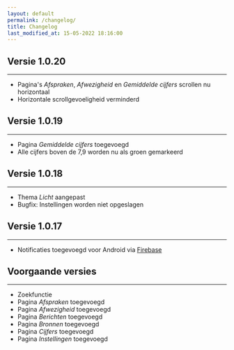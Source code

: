 ```yaml
---
layout: default
permalink: /changelog/
title: Changelog
last_modified_at: 15-05-2022 18:16:00
---
```


## Versie 1.0.20

---

- Pagina's *Afspraken*, *Afwezigheid* en *Gemiddelde cijfers* scrollen nu horizontaal
- Horizontale scrollgevoeligheid verminderd

## Versie 1.0.19

---

- Pagina *Gemiddelde cijfers* toegevoegd
- Alle cijfers boven de 7,9 worden nu als groen gemarkeerd

## Versie 1.0.18

---

- Thema *Licht* aangepast 
- Bugfix: Instellingen worden niet opgeslagen

## Versie 1.0.17

---

- Notificaties toegevoegd voor Android via [Firebase](https://firebase.google.com/)

## Voorgaande versies

---

- Zoekfunctie
- Pagina *Afspraken* toegevoegd
- Pagina *Afwezigheid* toegevoegd
- Pagina *Berichten* toegevoegd
- Pagina *Bronnen* toegevoegd
- Pagina *Cijfers* toegevoegd
- Pagina *Instellingen* toegevoegd